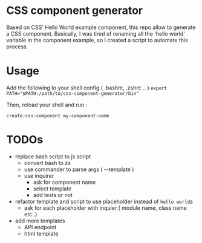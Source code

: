 # CSS component generator

Based on CSS' Hello World example component, this repo allow to generate a CSS component. Basically, I was tired of renaming all the 'hello world' variable in the component example, so I created a script to automate this process. 

# Usage

Add the following to your shell config ( .bashrc, .zshrc .. )
`export PATH="$PATH:/path/to/css-component-generator/bin"`

Then, reload your shell and run : 

`create-css-component my-component-name`

# TODOs

 - replace bash script to js script
   - convert bash to  zx
   - use commander to parse args  ( --template ) 
   - use inquirer 
     - ask for component name
     - select template
     - add tests or not
 - refactor template and script to use placeholder instead of `hello world`s
   - ask for each placeholder with inquier ( module name, class name etc..)
 - add more templates
   - API endpoint 
   - html template 
